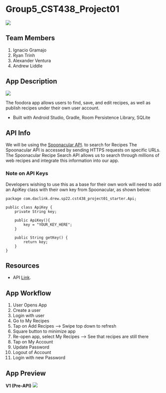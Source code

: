 # Group5_CST438_Project01
![](https://i.ibb.co/hLM7CSn/fcode.png)
## Team Members

1. Ignacio Gramajo
2. Ryan Trinh
3. Alexander Ventura
4. Andrew Liddle

## App Description
![](https://i.ibb.co/8g7Y9HW/foodora-bw-sm.jpg)

The foodora app allows users to find, save, and edit recipes, as well as publish recipes under their own user account.
- Built with Android Studio, Gradle, Room Persistence Library, SQLite
## API Info

We will be using the [Spoonacular API](https://spoonacular.com/food-api). to search for Recipes
The Spoonacular API is accessed by sending HTTPS requests on specific URLs. The Spoonacular Recipe Search API allows us to search through millions of web recipes and integrate this information into our app.

### Note on API Keys
Developers wishing to use this as a base for their own work will need to add an ApiKey class with their own key from Spoonacular, as shown below:
```
package com.daclink.drew.sp22.cst438_project01_starter.Api;

public class ApiKey {
    private String key;

    public ApiKey(){
        key = "YOUR_KEY_HERE";
    }

    public String getKey() {
        return key;
    }
}
```
## Resources 
- API [Link](https://spoonacular.com/food-api/docs).

## App Workflow
1. User Opens App
2. Create a user
3. Login with user
4. Go to My Recipes
5. Tap on Add Recipes --> Swipe top down to refresh
6. Square button to minimize app
7. Re-open app, select My Recipes --> See that recipes are still there
8. Tap on My Account
9. Update Password
10. Logout of Account
11. Login with new Password

## App Preview
**V1 (Pre-API)**
![](https://user-images.githubusercontent.com/10646650/154596100-b9e37e58-7bcc-4b31-b434-c6467b1d46c7.png)

